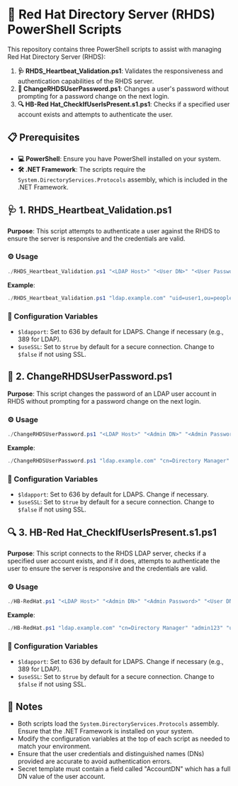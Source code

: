 # 📂 Red Hat Directory Server (RHDS) PowerShell Scripts

This repository contains three PowerShell scripts to assist with managing Red Hat Directory Server (RHDS):

1. **🩺 RHDS_Heartbeat_Validation.ps1**: Validates the responsiveness and authentication capabilities of the RHDS server.
2. **🔑 ChangeRHDSUserPassword.ps1**: Changes a user's password without prompting for a password change on the next login.
3. **🔍 HB-Red Hat_CheckIfUserIsPresent.s1.ps1**: Checks if a specified user account exists and attempts to authenticate the user.

## 📋 Prerequisites

- **💻 PowerShell**: Ensure you have PowerShell installed on your system.
- **🛠️ .NET Framework**: The scripts require the `System.DirectoryServices.Protocols` assembly, which is included in the .NET Framework.

## 🩺 1. RHDS_Heartbeat_Validation.ps1

**Purpose**: This script attempts to authenticate a user against the RHDS to ensure the server is responsive and the credentials are valid.

### ⚙️ Usage

```powershell
./RHDS_Heartbeat_Validation.ps1 "<LDAP Host>" "<User DN>" "<User Password>"
```

**Example**:

```powershell
./RHDS_Heartbeat_Validation.ps1 "ldap.example.com" "uid=user1,ou=people,dc=example,dc=com" "UserPassword123!"
```

### 🔧 Configuration Variables

- `$ldapport`: Set to 636 by default for LDAPS. Change if necessary (e.g., 389 for LDAP).
- `$useSSL`: Set to `$true` by default for a secure connection. Change to `$false` if not using SSL.

## 🔑 2. ChangeRHDSUserPassword.ps1

**Purpose**: This script changes the password of an LDAP user account in RHDS without prompting for a password change on the next login.

### ⚙️ Usage

```powershell
./ChangeRHDSUserPassword.ps1 "<LDAP Host>" "<Admin DN>" "<Admin Password>" "<User DN>" "<New Password>"
```

**Example**:

```powershell
./ChangeRHDSUserPassword.ps1 "ldap.example.com" "cn=Directory Manager" "admin123" "uid=user1,ou=people,dc=example,dc=com" "NewPassword123!"
```

### 🔧 Configuration Variables

- `$ldapport`: Set to 636 by default for LDAPS. Change if necessary.
- `$useSSL`: Set to `$true` by default for a secure connection. Change to `$false` if not using SSL.

## 🔍 3. HB-Red Hat_CheckIfUserIsPresent.s1.ps1

**Purpose**: This script connects to the RHDS LDAP server, checks if a specified user account exists, and if it does, attempts to authenticate the user to ensure the server is responsive and the credentials are valid.

### ⚙️ Usage

```powershell
./HB-RedHat.ps1 "<LDAP Host>" "<Admin DN>" "<Admin Password>" "<User DN>" "<User Password>"
```

**Example**:

```powershell
./HB-RedHat.ps1 "ldap.example.com" "cn=Directory Manager" "admin123" "uid=user1,ou=people,dc=example,dc=com" "UserPassword123!"
```

### 🔧 Configuration Variables

- `$ldapport`: Set to 636 by default for LDAPS. Change if necessary (e.g., 389 for LDAP).
- `$useSSL`: Set to `$true` by default for a secure connection. Change to `$false` if not using SSL.

## 📝 Notes

- Both scripts load the `System.DirectoryServices.Protocols` assembly. Ensure that the .NET Framework is installed on your system.
- Modify the configuration variables at the top of each script as needed to match your environment.
- Ensure that the user credentials and distinguished names (DNs) provided are accurate to avoid authentication errors.
- Secret template must contain a field called "AccountDN" which has a full DN value of the user account.
